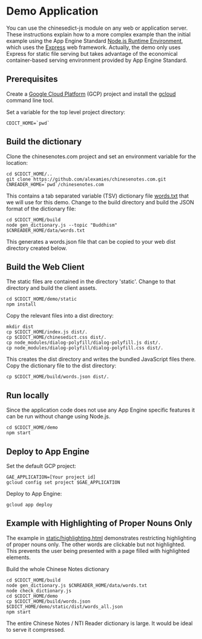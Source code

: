 # Demo Application
You can use the chinesedict-js module on any web or application server. These
instructions explain how to a more complex example than the initial example
using the App Engine Standard [Node.js Runtime
Environment](https://cloud.google.com/appengine/docs/standard/nodejs/runtime),
which uses the [Express](https://expressjs.com/) web framework. Actually, the
demo only uses Express for static file serving but takes advantage of the
economical container-based serving environment provided by App Engine Standard.

## Prerequisites
Create a [Google Cloud Platform](https://cloud.google.com/) (GCP)
project and install the [gcloud](https://cloud.google.com/sdk/gcloud/) command
line tool.

Set a variable for the top level project directory:
```
CDICT_HOME=`pwd`
```

## Build the dictionary
Clone the chinesenotes.com project and set an environment variable for the
location:
```
cd $CDICT_HOME/..
git clone https://github.com/alexamies/chinesenotes.com.git
CNREADER_HOME=`pwd`/chinesenotes.com
```

This contains a tab separated variable (TSV) dictionary file
[words.txt](https://github.com/alexamies/chinesenotes.com/blob/master/data/words.txt)
that we will use for this demo. Change to the build directory and build the
JSON format of the dictionary file:
```
cd $CDICT_HOME/build
node gen_dictionary.js --topic "Buddhism" $CNREADER_HOME/data/words.txt
```

This generates a words.json file that can be copied to your web dist
directory created below.

## Build the Web Client
The static files are contained in the directory 'static'. Change to that
directory and build the client assets.
```
cd $CDICT_HOME/demo/static
npm install
```

Copy the relevant files into a dist directory:
```
mkdir dist
cp $CDICT_HOME/index.js dist/.
cp $CDICT_HOME/chinesedict.css dist/.
cp node_modules/dialog-polyfill/dialog-polyfill.js dist/.
cp node_modules/dialog-polyfill/dialog-polyfill.css dist/.
```

This creates the dist directory and writes the bundled JavaScript files there.
Copy the dictionary file to the dist directory:
```
cp $CDICT_HOME/build/words.json dist/.
```

## Run locally
Since the application code does not use any App Engine specific features it can
be run without change using Node.js.
```
cd $CDICT_HOME/demo
npm start
```

## Deploy to App Engine
Set the default GCP project:
```
GAE_APPLICATION=[Your project id]
gcloud config set project $GAE_APPLICATION
```

Deploy to App Engine:
```
gcloud app deploy
```

## Example with Highlighting of Proper Nouns Only
The example in [static/highlighting.html](static/highlighting.html) demonstrates
restricting highlighting of proper nouns only. The other words are clickable
but not highlighted. This prevents the user being presented with a page filled
with highlighted elements.

Build the whole Chinese Notes dictionary
```
cd $CDICT_HOME/build
node gen_dictionary.js $CNREADER_HOME/data/words.txt
node check_dictionary.js
cd $CDICT_HOME/demo
cp $CDICT_HOME/build/words.json $CDICT_HOME/demo/static/dist/words_all.json
npm start
```

The entire Chinese Notes / NTI Reader dictionary is large. It would be ideal to
serve it compressed.